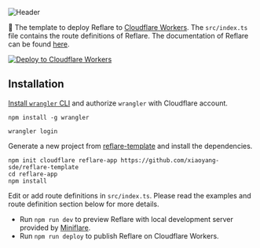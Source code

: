 ![Header](https://raw.githubusercontent.com/xiaoyang-sde/reflare/master/.github/img/header.jpg)

:rocket: The template to deploy Reflare to [Cloudflare Workers](https://developers.cloudflare.com/workers/). The `src/index.ts` file contains the route definitions of Reflare. The documentation of Reflare can be found [here](https://github.com/xiaoyang-sde/reflare).

[![Deploy to Cloudflare Workers](https://deploy.workers.cloudflare.com/button)](https://deploy.workers.cloudflare.com/?url=https://github.com/xiaoyang-sde/reflare-template)

## Installation

[Install `wrangler` CLI](https://github.com/cloudflare/wrangler#installation) and authorize `wrangler` with Cloudflare account.

```console
npm install -g wrangler

wrangler login
```

Generate a new project from [reflare-template](https://github.com/xiaoyang-sde/reflare-template) and install the dependencies.

```console
npm init cloudflare reflare-app https://github.com/xiaoyang-sde/reflare-template
cd reflare-app
npm install
```

Edit or add route definitions in `src/index.ts`. Please read the examples and route definition section below for more details.

- Run `npm run dev` to preview Reflare with local development server provided by [Miniflare](https://miniflare.dev).
- Run `npm run deploy` to publish Reflare on Cloudflare Workers.
